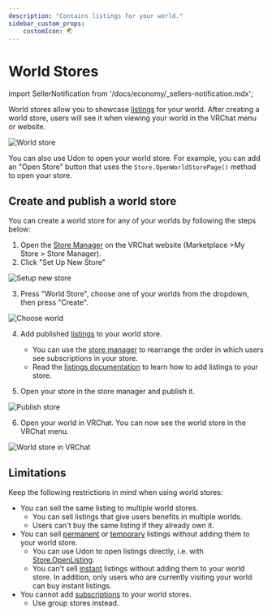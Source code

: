 ```yaml
---
description: "Contains listings for your world."
sidebar_custom_props:
    customIcon: 🌏
---
```


# World Stores

import SellerNotification from '/docs/economy/_sellers-notification.mdx';

<SellerNotification/>

World stores allow you to showcase [listings](/economy/listings) for your world. After creating a world store, users will see it when viewing your world in the VRChat menu or website. 

![World store](/img/economy/stores/world-store/world-store.png "A world store in VRChat.")

You can also use Udon to open your world store. For example, you can add an "Open Store" button that uses the `Store.OpenWorldStorePage()` method to open your store.
## Create and publish a world store

You can create a world store for any of your worlds by following the steps below:

1. Open the [Store Manager](https://vrchat.com/home/marketplace/storefront/stores) on the VRChat website (Marketplace >My Store > Store Manager).
2. Click "Set Up New Store"

![Setup new store](/img/economy/stores/world-store/setup-new-store.png "Open the marketplace tab and set up a new store.")

3. Press "World Store", choose one of your worlds from the dropdown, then press "Create".

![Choose world](/img/economy/stores/world-store/choose-world.png "Choose a world for your world store")

4. Add published [listings](/economy/listings) to your world store.
	- You can use the [store manager](https://vrchat.com/home/marketplace/storefront/stores) to rearrange the order in which users see subscriptions in your store. 
	- Read the [listings documentation](https://creators.vrchat.com/economy/listings) to learn how to add listings to your store.

5. Open your store in the store manager and publish it.

![Publish store](/img/economy/stores/world-store/publish.png "Publish your store on the website")

6. Open your world in VRChat. You can now see the world store in the VRChat menu.

![World store in VRChat](/img/economy/stores/world-store/world-store-in-vrchat.png "View your store in VRChat")

## Limitations

Keep the following restrictions in mind when using world stores:

- You can sell the same listing to multiple world stores.
	- You can sell listings that give users benefits in multiple worlds.
	- Users can't buy the same listing if they already own it.
- You can sell [permanent](/economy/listings#permanent) or [temporary](/economy/listings#temporary) listings without adding them to your world store. 
	- You can use Udon to open listings directly, i.e. with [Store.OpenListing](/economy/sdk/udon-documentation#storeopenlisting).
	- You can't sell [instant](/economy/listings#instant) listings without adding them to your world store. In addition, only users who are currently visiting your world can buy instant listings.
- You cannot add [subscriptions](/economy/subscriptions) to your world stores.
	- Use group stores instead.
